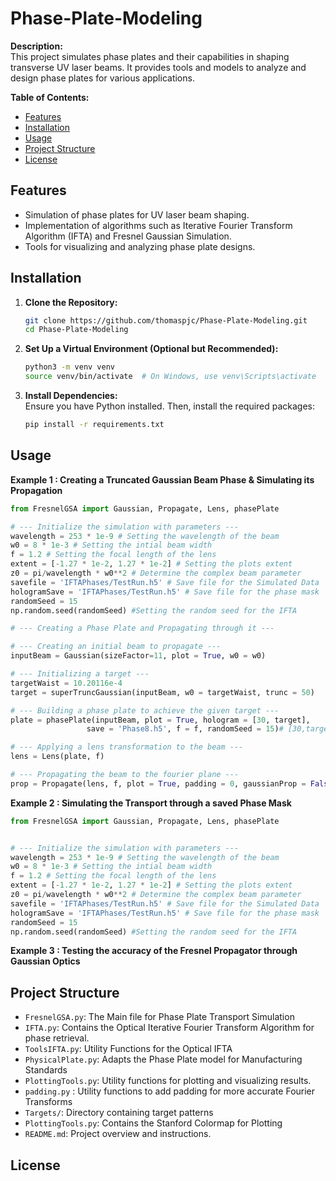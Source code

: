 # Phase-Plate-Modeling

**Description:**  
This project simulates phase plates and their capabilities in shaping transverse UV laser beams. It provides tools and models to analyze and design phase plates for various applications.

**Table of Contents:**
- [Features](#features)
- [Installation](#installation)
- [Usage](#usage)
- [Project Structure](#project-structure)
- [License](#license)

## Features

- Simulation of phase plates for UV laser beam shaping.
- Implementation of algorithms such as Iterative Fourier Transform Algorithm (IFTA) and Fresnel Gaussian Simulation.
- Tools for visualizing and analyzing phase plate designs.

## Installation

1. **Clone the Repository:**
   ```bash
   git clone https://github.com/thomaspjc/Phase-Plate-Modeling.git
   cd Phase-Plate-Modeling
   ```

2. **Set Up a Virtual Environment (Optional but Recommended):**
   ```bash
   python3 -m venv venv
   source venv/bin/activate  # On Windows, use venv\Scripts\activate
   ```

3. **Install Dependencies:**  
   Ensure you have Python installed. Then, install the required packages:
   ```bash
   pip install -r requirements.txt
   ```

## Usage

**Example 1 : Creating a Truncated Gaussian Beam Phase & Simulating its Propagation**

```python
from FresnelGSA import Gaussian, Propagate, Lens, phasePlate 

# --- Initialize the simulation with parameters ---
wavelength = 253 * 1e-9 # Setting the wavelength of the beam
w0 = 8 * 1e-3 # Setting the intial beam width
f = 1.2 # Setting the focal length of the lens
extent = [-1.27 * 1e-2, 1.27 * 1e-2] # Setting the plots extent
z0 = pi/wavelength * w0**2 # Determine the complex beam parameter
savefile = 'IFTAPhases/TestRun.h5' # Save file for the Simulated Data
hologramSave = 'IFTAPhases/TestRun.h5' # Save file for the phase mask
randomSeed = 15
np.random.seed(randomSeed) #Setting the random seed for the IFTA

# --- Creating a Phase Plate and Propagating through it --- 

# --- Creating an initial beam to propagate --- 
inputBeam = Gaussian(sizeFactor=11, plot = True, w0 = w0)

# --- Initializing a target ---
targetWaist = 10.20116e-4
target = superTruncGaussian(inputBeam, w0 = targetWaist, trunc = 50)

# --- Building a phase plate to achieve the given target ---
plate = phasePlate(inputBeam, plot = True, hologram = [30, target],
                 save = 'Phase8.h5', f = f, randomSeed = 15)# [30,target]

# --- Applying a lens transformation to the beam ---
lens = Lens(plate, f)

# --- Propagating the beam to the fourier plane --- 
prop = Propagate(lens, f, plot = True, padding = 0, gaussianProp = False, save = 'SimulatedData8.h5')
```

**Example 2 : Simulating the Transport through a saved Phase Mask**
```python
from FresnelGSA import Gaussian, Propagate, Lens, phasePlate 


# --- Initialize the simulation with parameters ---
wavelength = 253 * 1e-9 # Setting the wavelength of the beam
w0 = 8 * 1e-3 # Setting the intial beam width
f = 1.2 # Setting the focal length of the lens
extent = [-1.27 * 1e-2, 1.27 * 1e-2] # Setting the plots extent
z0 = pi/wavelength * w0**2 # Determine the complex beam parameter
savefile = 'IFTAPhases/TestRun.h5' # Save file for the Simulated Data
hologramSave = 'IFTAPhases/TestRun.h5' # Save file for the phase mask
randomSeed = 15
np.random.seed(randomSeed) #Setting the random seed for the IFTA
```

**Example 3 : Testing the accuracy of the Fresnel Propagator through Gaussian Optics**

## Project Structure

- `FresnelGSA.py`: The Main file for Phase Plate Transport Simulation
- `IFTA.py`: Contains the Optical Iterative Fourier Transform Algorithm for phase retrieval.
- `ToolsIFTA.py`: Utility Functions for the Optical IFTA
- `PhysicalPlate.py`: Adapts the Phase Plate model for Manufacturing Standards
- `PlottingTools.py`: Utility functions for plotting and visualizing results.
- `padding.py` : Utility functions to add padding for more accurate Fourier Transforms
- `Targets/`: Directory containing target patterns
- `PlottingTools.py`: Contains the Stanford Colormap for Plotting
- `README.md`: Project overview and instructions.




## License

